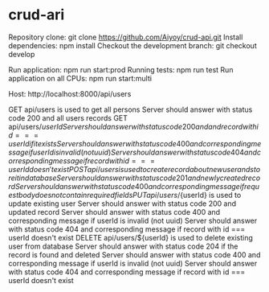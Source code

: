 # crud-ari

Repository clone: git clone https://github.com/Aiyoy/crud-api.git
Install dependencies: npm install
Checkout the development branch: git checkout develop

Run application: npm run start:prod
Running tests: npm run test
Run application on all CPUs: npm run start:multi

Host: http://localhost:8000/api/users

GET api/users is used to get all persons
  Server should answer with status code 200 and all users records
GET api/users/${userId}
  Server should answer with status code 200 and and record with id === userId if it exists
  Server should answer with status code 400 and corresponding message if userId is invalid (not uuid)
  Server should answer with status code 404 and corresponding message if record with id === userId doesn't exist
POST api/users is used to create record about new user and store it in database
  Server should answer with status code 201 and newly created record
  Server should answer with status code 400 and corresponding message if request body does not contain required fields
PUT api/users/${userId} is used to update existing user
  Server should answer with status code 200 and updated record
  Server should answer with status code 400 and corresponding message if userId is invalid (not uuid)
  Server should answer with status code 404 and corresponding message if record with id === userId doesn't exist
DELETE api/users/${userId} is used to delete existing user from database
  Server should answer with status code 204 if the record is found and deleted
  Server should answer with status code 400 and corresponding message if userId is invalid (not uuid)
  Server should answer with status code 404 and corresponding message if record with id === userId doesn't exist
